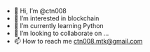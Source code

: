 - 👋 Hi, I’m @ctn008
- 👀 I’m interested in blockchain
- 🌱 I’m currently learning Python
- 💞️ I’m looking to collaborate on ...
- 📫 How to reach me ctn008.mtk@gmail.com

<!---
ctn008/ctn008 is a ✨ special ✨ repository because its `README.md` (this file) appears on your GitHub profile.
You can click the Preview link to take a look at your changes.
--->
